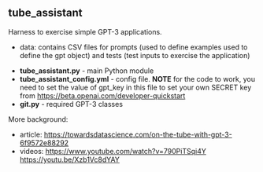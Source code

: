## tube_assistant

Harness to exercise simple GPT-3 applications.

- data: contains CSV files for prompts (used to define examples used to define the gpt object) and tests (test inputs to exercise the application)



* **tube_assistant.py** - main Python module
* **tube_assistant_config.yml**  - config file. **NOTE** for the code to work, you need to set the value of gpt_key in this file to set your own SECRET key from https://beta.openai.com/developer-quickstart
* **git.py** - required GPT-3 classes

More background:
- article: https://towardsdatascience.com/on-the-tube-with-gpt-3-6f9572e88292
- videos: https://www.youtube.com/watch?v=790PiTSqi4Y https://youtu.be/Xzb1Vc8dYAY
